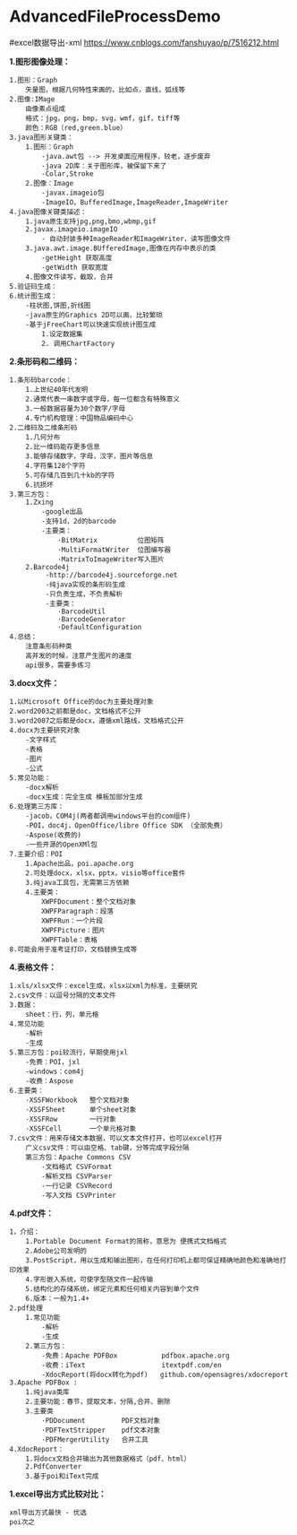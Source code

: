 # AdvancedFileProcessDemo 
#excel数据导出-xml https://www.cnblogs.com/fanshuyao/p/7516212.html

**1.图形图像处理：**
    
    1.图形：Graph
        矢量图，根据几何特性来画的，比如点，直线，弧线等
    2.图像:IMage        
        由像素点组成
        格式：jpg，png，bmp，svg，wmf，gif，tiff等
        颜色：RGB（red,green.blue）
    3.java图形关键类：
        1.图形：Graph
            -java.awt包 --> 开发桌面应用程序，较老，逐步废弃
            -java 2D库：关于图形库，被保留下来了
            -Colar,Stroke
        2.图像：Image
            -javax.imageio包 
            -ImageIO，BufferedImage,ImageReader,ImageWriter
    4.java图像关键类描述：
        1.java原生支持jpg,png,bmo,wbmp,gif
        2.javax.imageio.imageIO
            - 自动封装多种ImageReader和ImageWriter，读写图像文件
        3.java.awt.image.BUfferedImage,图像在内存中表示的类
            -getHeight 获取高度
            -getWidth 获取宽度
        4.图像文件读写，截取，合并
    5.验证码生成：
    6.统计图生成：
        -柱状图,饼图,折线图
        -java原生的Graphics 2D可以画，比较繁琐
        -基于jFreeChart可以快速实现统计图生成
            1.设定数据集
            2. 调用ChartFactory

**2.条形码和二维码：**

    1.条形码barcode：
        1.上世纪40年代发明
        2.通常代表一串数字或字母，每一位都含有特殊意义
        3.一般数据容量为30个数字/字母
        4.专门机构管理：中国物品编码中心
    2.二维码及二维条形码
        1.几何分布
        2.比一维码能存更多信息
        3.能够存储数字，字母，汉字，图片等信息
        4.字符集128个字符
        5.可存储几百到几十kb的字符
        6.抗损坏
    3.第三方包：
        1.Zxing
            -google出品
            -支持1d，2d的barcode
            -主要类：
                ·BitMatrix          位图矩阵
                ·MultiFormatWriter  位图编写器
                ·MatrixToImageWriter写入图片
        2.Barcode4j
             -http://barcode4j.sourceforge.net
             -纯java实现的条形码生成
             -只负责生成，不负责解析
             -主要类：
                ·BarcodeUtil
                ·BarcodeGenerator
                ·DefaultConfiguration
    4.总结：
        注意条形码种类
        高并发的时候，注意产生图片的速度
        api很多，需要多练习
       
**3.docx文件：**
    
    1.以Microsoft Office的doc为主要处理对象
    2.word2003之前都是doc，文档格式不公开
    3.word2007之后都是docx，遵循xml路线，文档格式公开
    4.docx为主要研究对象
        -文字样式
        -表格
        -图片
        -公式
    5.常见功能：
        -docx解析
        -docx生成：完全生成 模板加部分生成
    6.处理第三方库：
        -jacob，COM4j(两者都调用windows平台的com组件)
        -POI，doc4j，OpenOffice/libre Office SDK （全部免费）   
        -Aspose(收费的)
        -一些开源的OpenXMl包
    7.主要介绍：POI
        1.Apache出品，poi.apache.org
        2.可处理docx，xlsx，pptx，visio等office套件
        3.纯java工具包，无需第三方依赖
        4.主要类：
            XWPFDocument：整个文档对象
            XWPFParagraph：段落
            XWPFRun：一个片段
            XWPFPicture：图片
            XWPFTable：表格
    8.可能会用于准考证打印，文档替换生成等
    
**4.表格文件：**
    
    1.xls/xlsx文件：excel生成，xlsx以xml为标准，主要研究
    2.csv文件：以逗号分隔的文本文件
    3.数据：
        sheet：行，列，单元格
    4.常见功能
        -解析
        -生成
    5.第三方包：poi较流行，早期使用jxl
        -免费：POI，jxl
        -windows：com4j
        -收费：Aspose
    6.主要类：
        ·XSSFWorkbook   整个文档对象
        ·XSSFSheet      单个sheet对象
        ·XSSFRow        一行对象
        ·XSSFCell       一个单元格对象
    7.csv文件：用来存储文本数据，可以文本文件打开，也可以excel打开
        广义csv文件：可以由空格、tab键，分等完成字段分隔
        第三方包：Apache Commons CSV
            -文档格式 CSVFormat
            -解析文档 CSVParser
            -一行记录 CSVRecord
            -写入文档 CSVPrinter

**4.pdf文件：**    
    
    1，介绍：
        1.Portable Document Format的简称，意思为 便携式文档格式
        2.Adobe公司发明的
        3.PostScript，用以生成和输出图形，在任何打印机上都可保证精确地颜色和准确地打印效果
        4.字形嵌入系统，可使字型随文件一起传输
        5.结构化的存储系统，绑定元素和任何相关内容到单个文件
        6.版本：一般为1.4+
    2.pdf处理
        1.常见功能
            -解析
            -生成
        2.第三方包：
            -免费：Apache PDFBox           pdfbox.apache.org
            -收费：iText                   itextpdf.com/en
            -XdocReport(将docx转化为pdf)   github.com/opensagres/xdocreport 
    3.Apache PDFBox :
        1.纯java类库
        2.主要功能：春节，提取文本，分隔,合并、删除
        3.主要类
            ·PDDocument         PDF文档对象
            ·PDFTextStripper    pdf文本对象
            ·PDFMergerUtility   合并工具
    4.XdocReport：
        1.将docx文档合并输出为其他数据格式（pdf、html）
        2.PdfConverter
        3.基于poi和iText完成


**1.excel导出方式比较对比：**
    
    xml导出方式最快 - 优选
    poi次之
